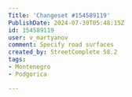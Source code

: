 ```yaml
---
Title: 'Changeset #154589119'
PublishDate: 2024-07-30T05:48:15Z
id: 154589119
user: v_martyanov
comment: Specify road surfaces
created_by: StreetComplete 58.2
tags:
- Montenegro
- Podgorica

---
```

